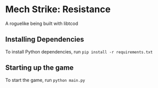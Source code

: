 # Mech Strike: Resistance
A roguelike being built with libtcod
## Installing Dependencies
To install Python dependencies, run `pip install -r requirements.txt`
## Starting up the game
To start the game, run `python main.py `
